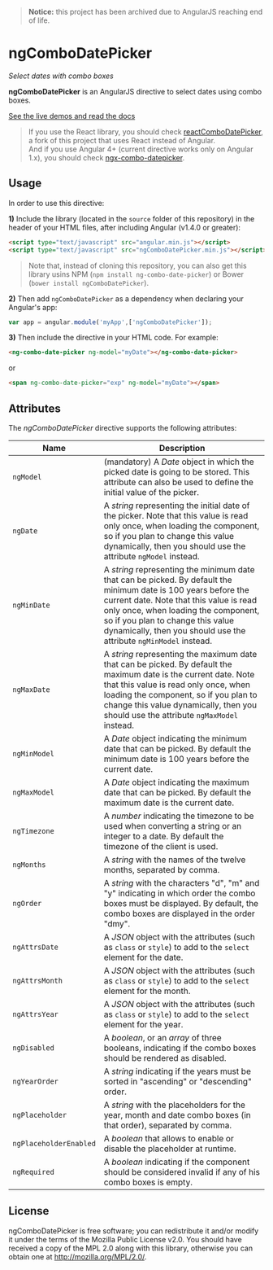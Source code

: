 > **Notice:** this project has been archived due to AngularJS reaching end of life.

ngComboDatePicker
=================

_Select dates with combo boxes_

**ngComboDatePicker** is an AngularJS directive to select dates using combo boxes.

[See the live demos and read the docs](http://jfmdev.github.io/ngComboDatePicker/ "ngComboDatePicker - Live demos and docs")

> If you use the React library, you should check [reactComboDatePicker](https://github.com/jfmdev/reactComboDatePicker), a fork of this project that uses React instead of Angular.  
> And if you use Angular 4+ (current directive works only on Angular 1.x), you should check [ngx-combo-datepicker](https://github.com/katafractari/ngx-combo-datepicker).

Usage
-----

In order to use this directive:

**1)** Include the library (located in the `source` folder of this repository) in the header of your HTML files, after including Angular (v1.4.0 or greater):

```html
<script type="text/javascript" src="angular.min.js"></script>
<script type="text/javascript" src="ngComboDatePicker.min.js"></script>
```

> Note that, instead of cloning this repository, you can also get this library usins NPM (`npm install ng-combo-date-picker`) or Bower (`bower install ngComboDatePicker`).

**2)** Then add `ngComboDatePicker` as a dependency when declaring your Angular's app:

```javascript
var app = angular.module('myApp',['ngComboDatePicker']);
```

**3)** Then include the directive in your HTML code. For example:

```html
<ng-combo-date-picker ng-model="myDate"></ng-combo-date-picker>
```

or

```html
<span ng-combo-date-picker="exp" ng-model="myDate"></span>
```

Attributes
----------

The _ngComboDatePicker_ directive supports the following attributes:

Name | Description
------------- | ----
`ngModel`  | (mandatory) A _Date_ object in which the picked date is going to be stored. This attribute can also be used to define the initial value of the picker.
`ngDate`  | A _string_ representing the initial date of the picker. Note that this value is read only once, when loading the component, so if you plan to change this value dynamically, then you should use the attribute `ngModel` instead.
`ngMinDate`  | A _string_ representing the minimum date that can be picked. By default the minimum date is 100 years before the current date. Note that this value is read only once, when loading the component, so if you plan to change this value dynamically, then you should use the attribute `ngMinModel` instead.
`ngMaxDate`  | A _string_ representing the maximum date that can be picked. By default the maximum date is the current date. Note that this value is read only once, when loading the component, so if you plan to change this value dynamically, then you should use the attribute `ngMaxModel` instead.
`ngMinModel`  | A _Date_ object indicating the minimum date that can be picked. By default the minimum date is 100 years before the current date.
`ngMaxModel`  | A _Date_ object indicating the maximum date that can be picked. By default the maximum date is the current date.
`ngTimezone`  | A _number_ indicating the timezone to be used when converting a string or an integer to a date. By default the timezone of the client is used. 
`ngMonths`  | A _string_ with the names of the twelve months, separated by comma. 
`ngOrder`  | A _string_ with the characters "d", "m" and "y" indicating in which order the combo boxes must be displayed. By default, the combo boxes are displayed in the order "dmy".
`ngAttrsDate`  | A _JSON_ object with the attributes (such as `class` or `style`) to add to the `select` element for the date. 
`ngAttrsMonth`  | A _JSON_ object with the attributes (such as `class` or `style`) to add to the `select` element for the month. 
`ngAttrsYear`  | A _JSON_ object with the attributes (such as `class` or `style`) to add to the `select` element for the year. 
`ngDisabled`  | A _boolean_, or an _array_ of three booleans, indicating if the combo boxes should be rendered as disabled. 
`ngYearOrder`  | A _string_ indicating if the years must be sorted in "ascending" or "descending" order. 
`ngPlaceholder`  | A _string_ with the placeholders for the year, month and date combo boxes (in that order), separated by comma. 
`ngPlaceholderEnabled`  | A _boolean_ that allows to enable or disable the placeholder at runtime. 
`ngRequired`  | A _boolean_ indicating if the component should be considered invalid if any of his combo boxes is empty. 

License
-------

ngComboDatePicker is free software; you can redistribute it and/or
modify it under the terms of the Mozilla Public
License v2.0. You should have received a copy of the MPL 2.0 along with this library, otherwise you can obtain one at <http://mozilla.org/MPL/2.0/>.
